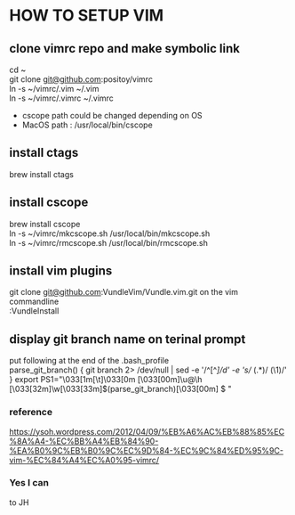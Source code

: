 # HOW TO SETUP VIM

## clone vimrc repo and make symbolic link
cd ~  
git clone git@github.com:positoy/vimrc  
ln -s ~/vimrc/.vim ~/.vim  
ln -s ~/vimrc/.vimrc ~/.vimrc  
* cscope path could be changed depending on OS  
* MacOS path : /usr/local/bin/cscope  

## install ctags
brew install ctags  

## install cscope
brew install cscope  
ln -s ~/vimrc/mkcscope.sh /usr/local/bin/mkcscope.sh  
ln -s ~/vimrc/rmcscope.sh /usr/local/bin/rmcscope.sh  

## install vim plugins
git clone git@github.com:VundleVim/Vundle.vim.git
on the vim commandline  
:VundleInstall  

## display git branch name on terinal prompt
put following at the end of the .bash_profile  
parse_git_branch() {
    git branch 2> /dev/null | sed -e '/^[^*]/d' -e 's/* \(.*\)/ (\1)/'
}
export PS1="\033[1m[\t]\033[0m \[\033[00m\]\u@\h \[\033[32m\]\w\[\033[33m\]\$(parse_git_branch)\[\033[00m\] $ "



### reference
https://ysoh.wordpress.com/2012/04/09/%EB%A6%AC%EB%88%85%EC%8A%A4-%EC%BB%A4%EB%84%90-%EA%B0%9C%EB%B0%9C%EC%9D%84-%EC%9C%84%ED%95%9C-vim-%EC%84%A4%EC%A0%95-vimrc/  

### Yes I can
to JH
